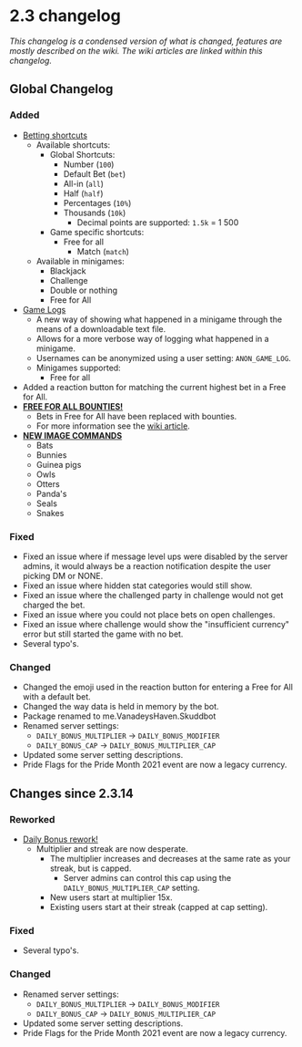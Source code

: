 # 2.3 changelog
*This changelog is a condensed version of what is changed, features are mostly described on the wiki. The wiki articles are linked within this changelog.*

## Global Changelog
### Added
- [Betting shortcuts](https://wiki.skuddbot.xyz/minigames/betting-shortcuts)
  - Available shortcuts:
    - Global Shortcuts:
      - Number (`100`)
      - Default Bet (`bet`)
      - All-in (`all`)
      - Half (`half`)
      - Percentages (`10%`)
      - Thousands (`10k`)
        - Decimal points are supported: `1.5k` = 1 500
    - Game specific shortcuts:
      - Free for all
        - Match (`match`)
  - Available in minigames:
    - Blackjack
    - Challenge
    - Double or nothing
    - Free for All
- [Game Logs](https://wiki.skuddbot.xyz/minigames/game-logs)
  - A new way of showing what happened in a minigame through the means of a downloadable text file.
  - Allows for a more verbose way of logging what happened in a minigame.
  - Usernames can be anonymized using a user setting: `ANON_GAME_LOG`.
  - Minigames supported:
    - Free for all
- Added a reaction button for matching the current highest bet in a Free for All.
- [**FREE FOR ALL BOUNTIES!**](https://wiki.skuddbot.xyz/minigames/free-for-all)
  - Bets in Free for All have been replaced with bounties.
  - For more information see the [wiki article](https://wiki.skuddbot.xyz/minigames/free-for-all).
- [**NEW IMAGE COMMANDS**](https://wiki.skuddbot.xyz/commands/image-commands)
  - Bats
  - Bunnies
  - Guinea pigs
  - Owls
  - Otters
  - Panda's
  - Seals
  - Snakes


### Fixed
- Fixed an issue where if message level ups were disabled by the server admins, it would always be a reaction notification despite the user picking DM or NONE.
- Fixed an issue where hidden stat categories would still show.
- Fixed an issue where the challenged party in challenge would not get charged the bet.
- Fixed an issue where you could not place bets on open challenges.
- Fixed an issue where challenge would show the "insufficient currency" error but still started the game with no bet.
- Several typo's.

### Changed
- Changed the emoji used in the reaction button for entering a Free for All with a default bet.
- Changed the way data is held in memory by the bot.
- Package renamed to me.VanadeysHaven.Skuddbot
- Renamed server settings:
  - `DAILY_BONUS_MULTIPLIER` -> `DAILY_BONUS_MODIFIER`
  - `DAILY_BONUS_CAP` -> `DAILY_BONUS_MULTIPLIER_CAP`
- Updated some server setting descriptions.
- Pride Flags for the Pride Month 2021 event are now a legacy currency.

## Changes since 2.3.14
### Reworked
- [Daily Bonus rework!](https://wiki.skuddbot.xyz/systems/daily-bonus)
  - Multiplier and streak are now desperate.
    - The multiplier increases and decreases at the same rate as your streak, but is capped.
      - Server admins can control this cap using the `DAILY_BONUS_MULTIPLIER_CAP` setting.
    - New users start at multiplier 15x.
    - Existing users start at their streak (capped at cap setting).

### Fixed
- Several typo's.

### Changed
- Renamed server settings:
  - `DAILY_BONUS_MULTIPLIER` -> `DAILY_BONUS_MODIFIER`
  - `DAILY_BONUS_CAP` -> `DAILY_BONUS_MULTIPLIER_CAP`
- Updated some server setting descriptions.
- Pride Flags for the Pride Month 2021 event are now a legacy currency.